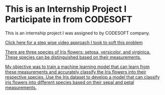 # This is an Internship Project I Participate in from CODESOFT

This is an internship project I was assigned to by CODESOFT company.

<a href = /> Click here for a step wise video approach I took to soft this problem

There are three species of Iris flowers: setosa, versicolor,
and virginica. These species can be distinguished based on their
measurements. 

My objective was to train a machine learning model that can learn from
these measurements and accurately classify the Iris flowers into
their respective species.
Use the Iris dataset to develop a model that can classify iris
flowers into different species based on their sepal and petal
measurements.
